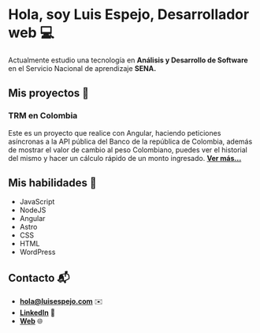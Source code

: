 # Hola, soy Luis Espejo, Desarrollador web 💻

Actualmente estudio una tecnología en **Análisis y Desarrollo de Software** en el Servicio Nacional de aprendizaje **SENA.**

## Mis proyectos 🔨

### TRM en Colombia
Este es un proyecto que realice con Angular, haciendo peticiones asíncronas a la API pública del Banco de la república de Colombia, además de mostrar el valor de cambio al peso Colombiano, puedes ver el historial del mismo y hacer un cálculo rápido de un monto ingresado. [**Ver más...**](https://github.com/espejolui/trm-colombia) 

## Mis habilidades 🚀
- JavaScript
- NodeJS
- Angular
- Astro
- CSS
- HTML
- WordPress

## Contacto 📬
- [**hola@luisespejo.com**](mailto:hola@luisespejo.com) ✉️
- [**LinkedIn**](https://www.linkedin.com/in/espejolui/) 👔
- [**Web**](https://luisespejo.com) 🌐

